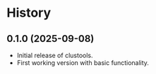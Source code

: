 # History

## 0.1.0 (2025-09-08)

* Initial release of clustools.
* First working version with basic functionality.